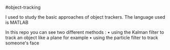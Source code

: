 #object-tracking

I used to study the basic approaches of object trackers. The language used is MATLAB

In this repo you can see two different methods :
  • using the Kalman filter to track an object like a plane for example
  • using the particle filter to track someone's face
